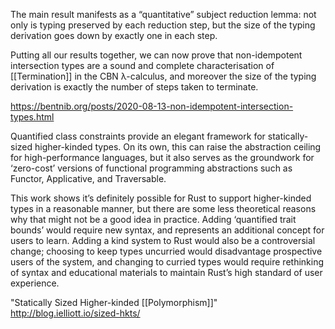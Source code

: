 The main result manifests as a “quantitative” subject reduction lemma: not only is typing preserved by each reduction step, but the size of the typing derivation goes down by exactly one in each step.

Putting all our results together, we can now prove that non-idempotent intersection types are a sound and complete characterisation of [[Termination]] in the CBN λ-calculus, and moreover the size of the typing derivation is exactly the number of steps taken to terminate.

https://bentnib.org/posts/2020-08-13-non-idempotent-intersection-types.html


Quantified class constraints provide an elegant framework for statically-sized higher-kinded types. On its own, this can raise the abstraction ceiling for high-performance languages, but it also serves as the groundwork for ‘zero-cost’ versions of functional programming abstractions such as Functor, Applicative, and Traversable.

This work shows it’s definitely possible for Rust to support higher-kinded types in a reasonable manner, but there are some less theoretical reasons why that might not be a good idea in practice. Adding ‘quantified trait bounds’ would require new syntax, and represents an additional concept for users to learn. Adding a kind system to Rust would also be a controversial change; choosing to keep types uncurried would disadvantage prospective users of the system, and changing to curried types would require rethinking of syntax and educational materials to maintain Rust’s high standard of user experience.

"Statically Sized Higher-kinded [[Polymorphism]]" http://blog.ielliott.io/sized-hkts/
